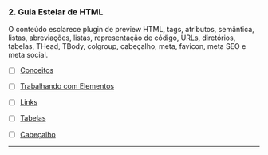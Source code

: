 ### 2. Guia Estelar de HTML

O conteúdo esclarece plugin de preview HTML, tags, atributos, semântica, listas, abreviações, listas, representação de código, URLs, diretórios, tabelas, THead, TBody, colgroup, cabeçalho, meta, favicon, meta SEO e meta social.

- [ ] [Conceitos]()

- [ ] [Trabalhando com Elementos]()

- [ ] [Links]()

- [ ] [Tabelas]()

- [ ] [Cabeçalho]()

---